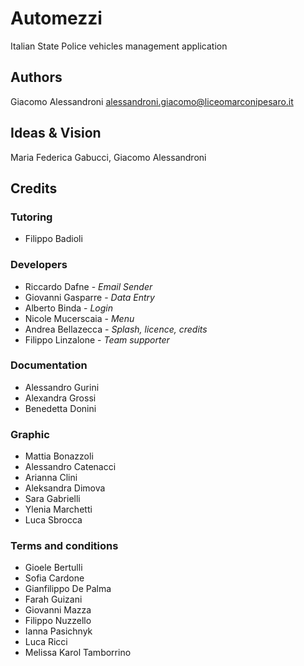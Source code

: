 # Automezzi

Italian State Police vehicles management application

## Authors

Giacomo Alessandroni <alessandroni.giacomo@liceomarconipesaro.it>

## Ideas & Vision

Maria Federica Gabucci, Giacomo Alessandroni

## Credits

### Tutoring
* Filippo Badioli

### Developers
* Riccardo Dafne - *Email Sender*
* Giovanni Gasparre - *Data Entry*
* Alberto Binda - *Login*
* Nicole Mucerscaia - *Menu*
* Andrea Bellazecca - *Splash, licence, credits*
* Filippo Linzalone - *Team supporter*

### Documentation
* Alessandro Gurini
* Alexandra Grossi
* Benedetta Donini
  
### Graphic
* Mattia Bonazzoli
* Alessandro Catenacci
* Arianna Clini
* Aleksandra Dimova
* Sara Gabrielli
* Ylenia Marchetti
* Luca Sbrocca

### Terms and conditions
* Gioele Bertulli
* Sofia Cardone
* Gianfilippo De Palma
* Farah Guizani
* Giovanni Mazza
* Filippo Nuzzello
* Ianna Pasichnyk
* Luca Ricci
* Melissa Karol Tamborrino
